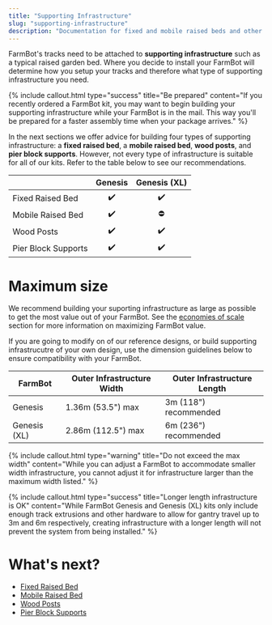 ```yaml
---
title: "Supporting Infrastructure"
slug: "supporting-infrastructure"
description: "Documentation for fixed and mobile raised beds and other supporting infrastructure options"
---
```


FarmBot's tracks need to be attached to **supporting infrastructure** such as a typical raised garden bed. Where you decide to install your FarmBot will determine how you setup your tracks and therefore what type of supporting infrastructure you need.

{%
include callout.html
type="success"
title="Be prepared"
content="If you recently ordered a FarmBot kit, you may want to begin building your supporting infrastructure while your FarmBot is in the mail. This way you'll be prepared for a faster assembly time when your package arrives."
%}

In the next sections we offer advice for building four types of supporting infrastructure: a **fixed raised bed**, a **mobile raised bed**, **wood posts**, and **pier block supports**. However, not every type of infrastructure is suitable for all of our kits. Refer to the table below to see our recommendations.

|<i></i>             |Genesis             |Genesis (XL)|
|--------------------|:------------------:|:-------------------------------------------:|
|Fixed Raised Bed    |:heavy_check_mark:  |:heavy_check_mark:                           |
|Mobile Raised Bed   |:heavy_check_mark:  |:no_entry:                                   |
|Wood Posts          |:heavy_check_mark:  |:heavy_check_mark:                           |
|Pier Block Supports |:heavy_check_mark:  |:heavy_check_mark:                           |

# Maximum size

We recommend building your suporting infrastructure as large as possible to get the most value out of your FarmBot. See the [economies of scale](intro/high-level-overview.md#economies-of-scale) section for more information on maximizing FarmBot value.

If you are going to modify on of our reference designs, or build supporting infrastrucutre of your own design, use the dimension guidelines below to ensure compatibility with your FarmBot.

|FarmBot      |Outer Infrastructure Width|Outer Infrastructure Length|
|-------------|--------------------------|---------------------------|
|Genesis      |1.36m (53.5") max         |3m (118") recommended
|Genesis (XL) |2.86m (112.5") max        |6m (236") recommended

{%
include callout.html
type="warning"
title="Do not exceed the max width"
content="While you can adjust a FarmBot to accommodate smaller width infrastructure, you cannot adjust it for infrastructure larger than the maximum width listed."
%}

{%
include callout.html
type="success"
title="Longer length infrastructure is OK"
content="While FarmBot Genesis and Genesis (XL) kits only include enough track extrusions and other hardware to allow for gantry travel up to 3m and 6m respectively, creating infrastructure with a longer length will not prevent the system from being installed."
%}


# What's next?

 * [Fixed Raised Bed](supporting-infrastructure/raised-bed.md)
 * [Mobile Raised Bed](supporting-infrastructure/mobile-raised-bed.md)
 * [Wood Posts](supporting-infrastructure/wood-posts.md)
 * [Pier Block Supports](supporting-infrastructure/pier-block-supports.md)
